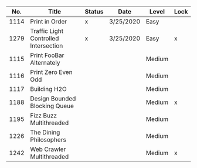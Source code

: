 | No.  | Title                                     | Status | Date      | Level  | Lock |
|------|-------------------------------------------|--------|-----------|--------|------|
| 1114 | Print in Order                            | x      | 3/25/2020 | Easy   |      |
| 1279 | Traffic Light Controlled Intersection     | x      | 3/25/2020 | Easy   | x    |
| 1115 | Print FooBar Alternately                  |        |           | Medium |      |
| 1116 | Print Zero Even Odd                       |        |           | Medium |      |
| 1117 | Building H2O                              |        |           | Medium |      |
| 1188 | Design Bounded Blocking Queue             |        |           | Medium | x    |
| 1195 | Fizz Buzz Multithreaded                   |        |           | Medium |      |
| 1226 | The Dining Philosophers                   |        |           | Medium |      |
| 1242 | Web Crawler Multithreaded                 |        |           | Medium | x    |
